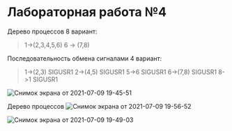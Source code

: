 # Лабораторная работа №4 

Дерево процессов 8 вариант: 

> 1->(2,3,4,5,6) 6 -> (7,8)

Последовательность обмена сигналами 4 вариант: 

> 1->(2,3) SIGUSR1 2->(4,5) SIGUSR1 5->6 SIGUSR1 6->(7,8) SIGUSR1 8->1 SIGUSR1

![Снимок экрана от 2021-07-09 19-45-51](https://user-images.githubusercontent.com/81465846/125133630-c96ba980-e10e-11eb-9333-120e55baa5fb.png)

Дерево процессов
![Снимок экрана от 2021-07-09 19-56-52](https://user-images.githubusercontent.com/81465846/125133708-ec965900-e10e-11eb-981a-6e34a1ab787e.png)

![Снимок экрана от 2021-07-09 19-49-03](https://user-images.githubusercontent.com/81465846/125133670-dab4b600-e10e-11eb-9ddf-28e9692c9c51.png)

